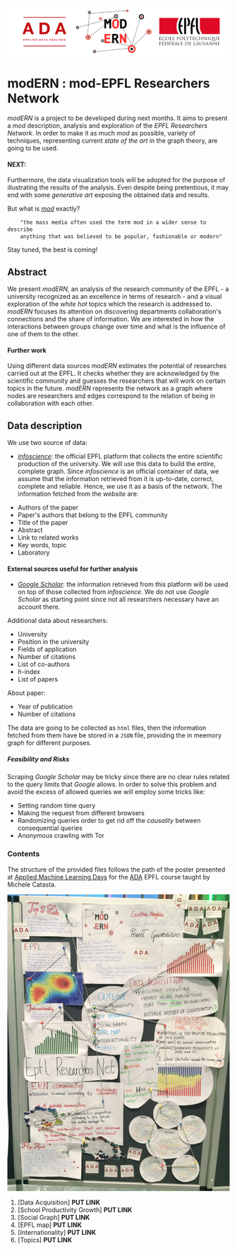 ![alt text](Images/logo_merge.png "Logo Title Text 1")

# modERN : mod-EPFL Researchers Network

*modERN* is a project to be developed during next months. It aims to present a *mod* description, analysis and exploration of the *EPFL Researchers Network*. In order to make it as much *mod* as possible, variety of techniques, representing current *state of the art* in the graph theory, are going to be used. 


#### NEXT:
Furthermore, the data visualization tools will be adopted for the purpose of illustrating the results of the analysis. Even despite being pretentious, it may end with some *generative art* exposing the obtained data and results.

But what is [*mod*](https://en.wikipedia.org/wiki/Mod_(subculture)) exactly?

        "the mass media often used the term mod in a wider sense to describe
        anything that was believed to be popular, fashionable or modern"

Stay tuned, the best is coming!

## Abstract

We present *modERN*, an analysis of the research community of the EPFL - a university recognized as an excellence in terms of research - and a visual exploration of the *white hot* topics which the research is addressed to. *modERN* focuses its attention on discovering departments collaboration's connections and the share of information. We are interested in how the interactions between groups change over time and what is the influence of one of them to the other. 


#### Further work

Using different data sources *modERN* estimates the potential of researches carried out at the EPFL. It checks whether they are acknowledged by the scientific community and guesses the researchers that will work on certain topics in the future. *modERN* represents the network as a graph where nodes are researchers and edges correspond to the relation of being in collaboration with each other.


## Data description

We use two source of data:

* [*infoscience*](https://infoscience.epfl.ch/collection/Infoscience/Research?ln=en): the official EPFL platform that collects the entire scientific production of the university. We will use this data to build the entire, complete graph. Since *infoscience* is an official container of data, we assume that the information retrieved from it is up-to-date, correct, complete and reliable. Hence, we use it as a basis of the network. The information fetched from the *website* are:
 - Authors of the paper
 - Paper's authors that belong to the EPFL community
 - Title of the paper
 - Abstract
 - Link to related works
 - Key words, topic
 - Laboratory

#### External sources useful for further analysis

* [*Google Scholar*](https://scholar.google.ch/citations?view_op=view_org&hl=it&org=16539297749990713900): the information retrieved from 
this platform will be used on top of those collected from *infoscience*. We do not use *Google Scholar* as starting point since not all researchers necessary have an account there.

Additional data about researchers:
 
 - University
 - Position in the university
 - Fields of application
 - Number of citations
 - List of co-authors
 - *h*-index
 - List of papers

About paper:
 
 - Year of publication
 - Number of citations

The data are going to be collected as `html` files, then the information fetched from them have be stored in a `JSON` file, providing the in meemory graph for different purposes.


##### Feasibility and Risks

Scraping *Google Scholar* may be tricky since there are no clear rules related to the query limits that *Google* allows. In order to solve this problem and avoid the excess of allowed queries we will employ some tricks like:
 
 - Setting random time query
 - Making the request from different browsers
 - Randomizing queries order to get rid off the *causality* between consequential queries
 - Anonymous crawling with Tor


### Contents

The structure of the provided files follows the path of the poster presented at [Applied Machine Learning Days](https://www.appliedmldays.org) for the [ADA](http://ada.epfl.ch) EPFL course taught by Michele Catasta. 

![alt text](Images/poster.JPG "Poster")

 
 1. [Data Acquisition] __PUT LINK__
 2. [School Productivity Growth] __PUT LINK__
 3. [Social Graph] __PUT LINK__
 4. [EPFL map] __PUT LINK__
 5. [Internationality] __PUT LINK__
 6. [Topics] __PUT LINK__

